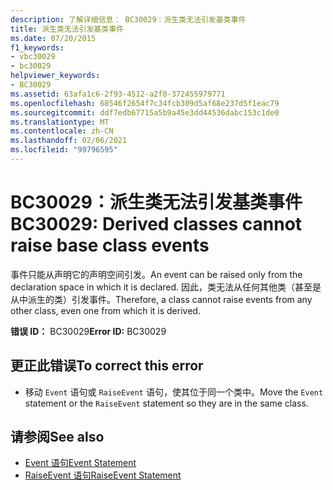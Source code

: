 ```yaml
---
description: 了解详细信息： BC30029：派生类无法引发基类事件
title: 派生类无法引发基类事件
ms.date: 07/20/2015
f1_keywords:
- vbc30029
- bc30029
helpviewer_keywords:
- BC30029
ms.assetid: 63afa1c6-2f93-4512-a2f0-372455979771
ms.openlocfilehash: 68546f2654f7c34fcb309d5af68e237d5f1eac79
ms.sourcegitcommit: ddf7edb67715a5b9a45e3dd44536dabc153c1de0
ms.translationtype: MT
ms.contentlocale: zh-CN
ms.lasthandoff: 02/06/2021
ms.locfileid: "99796595"
---
```

# <a name="bc30029-derived-classes-cannot-raise-base-class-events"></a><span data-ttu-id="24d66-103">BC30029：派生类无法引发基类事件</span><span class="sxs-lookup"><span data-stu-id="24d66-103">BC30029: Derived classes cannot raise base class events</span></span>

<span data-ttu-id="24d66-104">事件只能从声明它的声明空间引发。</span><span class="sxs-lookup"><span data-stu-id="24d66-104">An event can be raised only from the declaration space in which it is declared.</span></span> <span data-ttu-id="24d66-105">因此，类无法从任何其他类（甚至是从中派生的类）引发事件。</span><span class="sxs-lookup"><span data-stu-id="24d66-105">Therefore, a class cannot raise events from any other class, even one from which it is derived.</span></span>

 <span data-ttu-id="24d66-106">**错误 ID：** BC30029</span><span class="sxs-lookup"><span data-stu-id="24d66-106">**Error ID:** BC30029</span></span>

## <a name="to-correct-this-error"></a><span data-ttu-id="24d66-107">更正此错误</span><span class="sxs-lookup"><span data-stu-id="24d66-107">To correct this error</span></span>

- <span data-ttu-id="24d66-108">移动 `Event` 语句或 `RaiseEvent` 语句，使其位于同一个类中。</span><span class="sxs-lookup"><span data-stu-id="24d66-108">Move the `Event` statement or the `RaiseEvent` statement so they are in the same class.</span></span>

## <a name="see-also"></a><span data-ttu-id="24d66-109">请参阅</span><span class="sxs-lookup"><span data-stu-id="24d66-109">See also</span></span>

- [<span data-ttu-id="24d66-110">Event 语句</span><span class="sxs-lookup"><span data-stu-id="24d66-110">Event Statement</span></span>](../statements/event-statement.md)
- [<span data-ttu-id="24d66-111">RaiseEvent 语句</span><span class="sxs-lookup"><span data-stu-id="24d66-111">RaiseEvent Statement</span></span>](../statements/raiseevent-statement.md)

